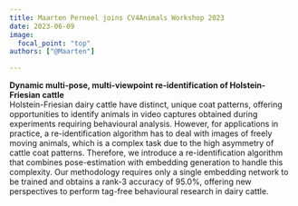 ```yaml
---
title: Maarten Perneel joins CV4Animals Workshop 2023
date: 2023-06-09
image:
  focal_point: "top"
authors: ["@Maarten"]

---
```

<b>Dynamic multi-pose, multi-viewpoint re-identification of Holstein-Friesian cattle</b><br>
Holstein-Friesian dairy cattle have distinct, unique coat patterns, offering opportunities to identify animals in video captures obtained during experiments requiring behavioural analysis. However,  for applications in practice, a re-identification algorithm has to deal with images of freely moving animals, which is a complex task due to the high asymmetry of cattle coat patterns. Therefore, we introduce a re-identification algorithm that combines pose-estimation with embedding generation to handle this complexity. Our methodology requires only a single embedding network to be trained and obtains a rank-3 accuracy of 95.0%, offering new perspectives to perform tag-free behavioural research in dairy cattle.

<!--more-->

